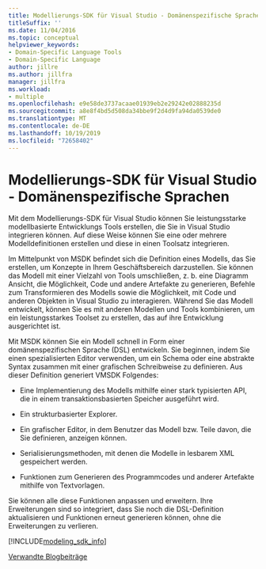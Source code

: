 ```yaml
---
title: Modellierungs-SDK für Visual Studio - Domänenspezifische Sprachen
titleSuffix: ''
ms.date: 11/04/2016
ms.topic: conceptual
helpviewer_keywords:
- Domain-Specific Language Tools
- Domain-Specific Language
author: jillre
ms.author: jillfra
manager: jillfra
ms.workload:
- multiple
ms.openlocfilehash: e9e58de3737acaae01939eb2e29242e02888235d
ms.sourcegitcommit: a8e8f4bd5d508da34bbe9f2d4d9fa94da0539de0
ms.translationtype: MT
ms.contentlocale: de-DE
ms.lasthandoff: 10/19/2019
ms.locfileid: "72658402"
---
```

# <a name="modeling-sdk-for-visual-studio---domain-specific-languages"></a>Modellierungs-SDK für Visual Studio - Domänenspezifische Sprachen

Mit dem Modellierungs-SDK für Visual Studio können Sie leistungsstarke modellbasierte Entwicklungs Tools erstellen, die Sie in Visual Studio integrieren können. Auf diese Weise können Sie eine oder mehrere Modelldefinitionen erstellen und diese in einen Toolsatz integrieren.

Im Mittelpunkt von MSDK befindet sich die Definition eines Modells, das Sie erstellen, um Konzepte in Ihrem Geschäftsbereich darzustellen. Sie können das Modell mit einer Vielzahl von Tools umschließen, z. b. eine Diagramm Ansicht, die Möglichkeit, Code und andere Artefakte zu generieren, Befehle zum Transformieren des Modells sowie die Möglichkeit, mit Code und anderen Objekten in Visual Studio zu interagieren. Während Sie das Modell entwickelt, können Sie es mit anderen Modellen und Tools kombinieren, um ein leistungsstarkes Toolset zu erstellen, das auf ihre Entwicklung ausgerichtet ist.

Mit MSDK können Sie ein Modell schnell in Form einer domänenspezifischen Sprache (DSL) entwickeln. Sie beginnen, indem Sie einen spezialisierten Editor verwenden, um ein Schema oder eine abstrakte Syntax zusammen mit einer grafischen Schreibweise zu definieren. Aus dieser Definition generiert VMSDK Folgendes:

- Eine Implementierung des Modells mithilfe einer stark typisierten API, die in einem transaktionsbasierten Speicher ausgeführt wird.

- Ein strukturbasierter Explorer.

- Ein grafischer Editor, in dem Benutzer das Modell bzw. Teile davon, die Sie definieren, anzeigen können.

- Serialisierungsmethoden, mit denen die Modelle in lesbarem XML gespeichert werden.

- Funktionen zum Generieren des Programmcodes und anderer Artefakte mithilfe von Textvorlagen.

Sie können alle diese Funktionen anpassen und erweitern. Ihre Erweiterungen sind so integriert, dass Sie noch die DSL-Definition aktualisieren und Funktionen erneut generieren können, ohne die Erweiterungen zu verlieren.

[!INCLUDE[modeling_sdk_info](includes/modeling_sdk_info.md)]

[Verwandte Blogbeiträge](https://devblogs.microsoft.com/devops/the-visual-studio-modeling-sdk-is-now-available-with-visual-studio-2017/)